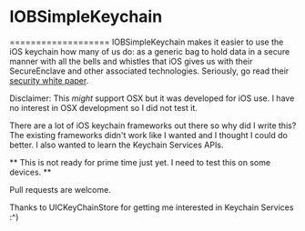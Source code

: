 # IOBSimpleKeychain
===================
IOBSimpleKeychain makes it easier to use the iOS keychain how many of us do: as a generic bag to hold data in a secure manner with all the bells and whistles that iOS gives us with their SecureEnclave and other associated technologies.  Seriously, go read their [security white paper](https://www.apple.com/business/docs/iOS_Security_Guide.pdf).

Disclaimer: This *might* support OSX but it was developed for iOS use.  I have no interest in OSX development so I did not test it.

There are a lot of iOS keychain frameworks out there so why did I write this?  The existing frameworks didn't work like I wanted and I thought I could do better.  I also wanted to learn the Keychain Services APIs.

** This is not ready for prime time just yet.  I need to test this on some devices.  **

Pull requests are welcome.

Thanks to UICKeyChainStore for getting me interested in Keychain Services :^)
